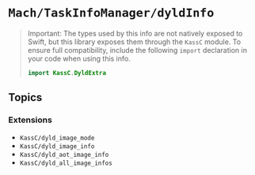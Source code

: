 # ``Mach/TaskInfoManager/dyldInfo``

> Important: The types used by this info are not natively exposed to Swift, but this library exposes them through the `KassC` module. To ensure full compatibility, include the following `import` declaration in your code when using this info.
>
> ```swift
> import KassC.DyldExtra
> ```

## Topics

### Extensions

- ``KassC/dyld_image_mode``
- ``KassC/dyld_image_info``
- ``KassC/dyld_aot_image_info``
- ``KassC/dyld_all_image_infos``
